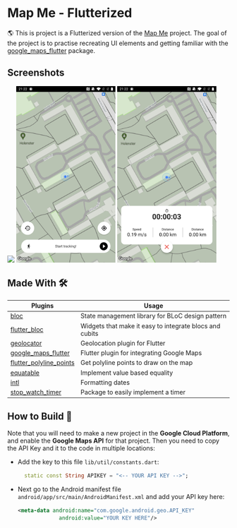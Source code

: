 # Map Me - Flutterized

:earth_americas: This is project is a Flutterized version of the [Map Me] project. The goal of the project is to practise recreating UI elements and getting familiar with the [google_maps_flutter] package.

## Screenshots
<p>
  <img src="https://github.com/Ashhas/Mapme/blob/main/screenshot/mapme.gif" width="225">
  <img src="https://github.com/Ashhas/Mapme/blob/main/screenshot/Screenshot_20211024-212207.jpg" width="225"> 
  <img src="https://github.com/Ashhas/Mapme/blob/main/screenshot/Screenshot_20211024-212219.jpg" width="225">
 </p>

## Made With 🛠
Plugins | Usage
------------ | -------------
[bloc](https://pub.dev/packages/bloc) | State management library for BLoC design pattern
[flutter_bloc](https://pub.dev/packages/flutter_bloc) | Widgets that make it easy to integrate blocs and cubits
[geolocator](https://pub.dev/packages/geolocator) | Geolocation plugin for Flutter
[google_maps_flutter](https://pub.dev/packages/google_maps_flutter) | Flutter plugin for integrating Google Maps
[flutter_polyline_points](https://pub.dev/packages/flutter_polyline_points) | Get polyline points to draw on the map
[equatable](https://pub.dev/packages/equatable) | Implement value based equality
[intl](https://pub.dev/packages/intl) | Formatting dates
[stop_watch_timer](https://pub.dev/packages/stop_watch_timer) | Package to easily implement a timer


## How to Build 📱

Note that you will need to make a new project in the **Google Cloud Platform**, and enable the **Google Maps API** for that project. Then you need to copy the API Key and it to the code in multiple locations: 

- Add the key to this file `lib/util/constants.dart`:
  ```dart
    static const String APIKEY = "<-- YOUR API KEY -->";
  ```
 
- Next go to the Android manifest file `android/app/src/main/AndroidManifest.xml` and add your API key here:
  ```xml
  <meta-data android:name="com.google.android.geo.API_KEY"
               android:value="YOUR KEY HERE"/>
  ```


[Map Me]:https://github.com/swaaz/Mapme
[google_maps_flutter]:https://pub.dev/packages/google_maps_flutter
